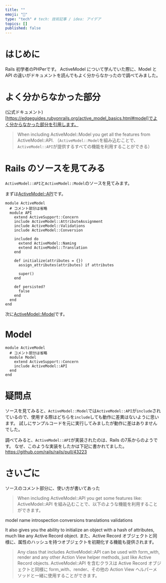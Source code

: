 ```yaml
---
title: ""
emoji: "💨"
type: "tech" # tech: 技術記事 / idea: アイデア
topics: []
published: false
---
```


# はじめに
Rails 初学者のPHPerです。
ActiveModel について学んでいた際に、Model と　API の違いがドキュメントを読んでもよく分からなかったので調べてみました。

# よく分からなかった部分
(公式ドキュメント)[https://edgeguides.rubyonrails.org/active_model_basics.html#model]でよく分からなかった部分を引用します。

>When including ActiveModel::Model you get all the features from ActiveModel::API.
（`ActiveModel::Model`を組み込むことで、`ActiveModel::API`が提供するすべての機能を利用することができる）


# Rails のソースを見てみる
`ActiveModel::API`と`ActiveModel::Model`のソースを見てみます。

まずは[ActiveModel::API](https://github.com/p8/rails/blob/main/activemodel/lib/active_model/api.rb)です。

```ruby: rails/activemodel/lib/active_model/api.rb
module ActiveModel
  # コメント部分は省略
  module API
    extend ActiveSupport::Concern
    include ActiveModel::AttributeAssignment
    include ActiveModel::Validations
    include ActiveModel::Conversion

    included do
      extend ActiveModel::Naming
      extend ActiveModel::Translation
    end

    def initialize(attributes = {})
      assign_attributes(attributes) if attributes

      super()
    end

    def persisted?
      false
    end
  end
end
```

次に[ActiveModel::Model](https://github.com/p8/rails/blob/main/activemodel/lib/active_model/model.rb)です。

# Model
```ruby: rails/activemodel/lib/active_model/model.rb
module ActiveModel
  # コメント部分は省略
  module Model
    extend ActiveSupport::Concern
    include ActiveModel::API
  end
end
```

# 疑問点
ソースを見てみると、`ActiveModel::Model`では`ActiveModel::API`が`include`されているので、使用する際はどちらを`include`しても動作に差異はないように思います。
試しにサンプルコードを元に実行してみましたが動作に差はありませんでした。

調べてみると、`ActiveModel::API`が実装されたのは、Rails の7系からのようです。
なぜ、このような実装をしたかは下記に書かれてました。
https://github.com/rails/rails/pull/43223

# さいごに
ソースのコメント部分に、使い方が書いてあった

















>When including ActiveModel::API you get some features like:
ActiveModel::API を組み込むことで、以下のような機能を利用することができます。

model name introspection
conversions
translations
validations

It also gives you the ability to initialize an object with a hash of attributes, much like any Active Record object.
また、Active Record オブジェクトと同様に、属性のハッシュを持つオブジェクトを初期化する機能も提供されます。

>Any class that includes ActiveModel::API can be used with form_with, render and any other Action View helper methods, just like Active Record objects.
ActiveModel::API を含むクラスは Active Record オブジェクトと同様に form_with、render、その他の Action View ヘルパーメソッドと一緒に使用することができます。